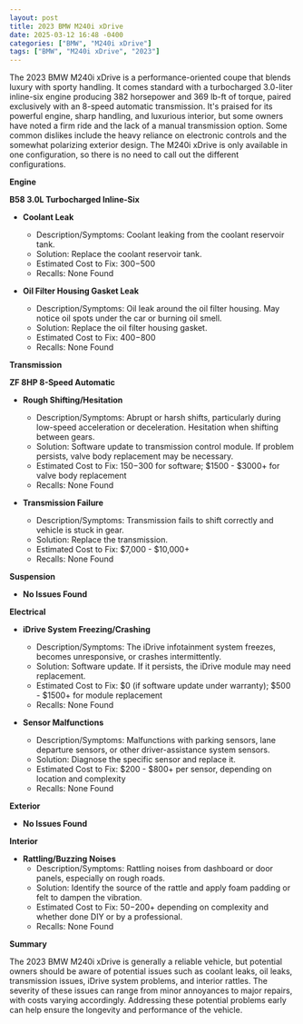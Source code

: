 ```yaml
---
layout: post
title: 2023 BMW M240i xDrive
date: 2025-03-12 16:48 -0400
categories: ["BMW", "M240i xDrive"]
tags: ["BMW", "M240i xDrive", "2023"]
---
```

The 2023 BMW M240i xDrive is a performance-oriented coupe that blends luxury with sporty handling. It comes standard with a turbocharged 3.0-liter inline-six engine producing 382 horsepower and 369 lb-ft of torque, paired exclusively with an 8-speed automatic transmission. It's praised for its powerful engine, sharp handling, and luxurious interior, but some owners have noted a firm ride and the lack of a manual transmission option. Some common dislikes include the heavy reliance on electronic controls and the somewhat polarizing exterior design. The M240i xDrive is only available in one configuration, so there is no need to call out the different configurations.

**Engine**

**B58 3.0L Turbocharged Inline-Six**
* **Coolant Leak**
    * Description/Symptoms: Coolant leaking from the coolant reservoir tank.
    * Solution: Replace the coolant reservoir tank.
    * Estimated Cost to Fix: $300-$500
    * Recalls: None Found

* **Oil Filter Housing Gasket Leak**
    * Description/Symptoms: Oil leak around the oil filter housing. May notice oil spots under the car or burning oil smell.
    * Solution: Replace the oil filter housing gasket.
    * Estimated Cost to Fix: $400-$800
    * Recalls: None Found

**Transmission**

**ZF 8HP 8-Speed Automatic**
* **Rough Shifting/Hesitation**
    * Description/Symptoms: Abrupt or harsh shifts, particularly during low-speed acceleration or deceleration. Hesitation when shifting between gears.
    * Solution: Software update to transmission control module. If problem persists, valve body replacement may be necessary.
    * Estimated Cost to Fix: $150-$300 for software; $1500 - $3000+ for valve body replacement
    * Recalls: None Found

* **Transmission Failure**
    * Description/Symptoms: Transmission fails to shift correctly and vehicle is stuck in gear.
    * Solution: Replace the transmission.
    * Estimated Cost to Fix: $7,000 - $10,000+
    * Recalls: None Found

**Suspension**

* **No Issues Found**

**Electrical**

* **iDrive System Freezing/Crashing**
    * Description/Symptoms: The iDrive infotainment system freezes, becomes unresponsive, or crashes intermittently.
    * Solution: Software update. If it persists, the iDrive module may need replacement.
    * Estimated Cost to Fix: $0 (if software update under warranty); $500 - $1500+ for module replacement
    * Recalls: None Found

* **Sensor Malfunctions**
    * Description/Symptoms: Malfunctions with parking sensors, lane departure sensors, or other driver-assistance system sensors.
    * Solution: Diagnose the specific sensor and replace it.
    * Estimated Cost to Fix: $200 - $800+ per sensor, depending on location and complexity
    * Recalls: None Found

**Exterior**

* **No Issues Found**

**Interior**

* **Rattling/Buzzing Noises**
    * Description/Symptoms: Rattling noises from dashboard or door panels, especially on rough roads.
    * Solution: Identify the source of the rattle and apply foam padding or felt to dampen the vibration.
    * Estimated Cost to Fix: $50-$200+ depending on complexity and whether done DIY or by a professional.
    * Recalls: None Found

**Summary**

The 2023 BMW M240i xDrive is generally a reliable vehicle, but potential owners should be aware of potential issues such as coolant leaks, oil leaks, transmission issues, iDrive system problems, and interior rattles. The severity of these issues can range from minor annoyances to major repairs, with costs varying accordingly. Addressing these potential problems early can help ensure the longevity and performance of the vehicle.

